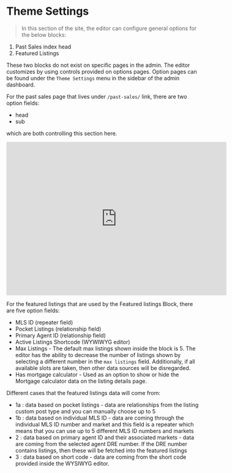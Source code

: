 # Theme Settings

> In this section of the site, the editor can configure general options for the below blocks:

1. Past Sales index head
2. Featured Listings

These two blocks do not exist on specific pages in the admin. The editor customizes by using controls provided on options pages. Option pages can be found under the `Theme Settings` menu in the sidebar of the admin dashboard.

For the past sales page that lives under `/past-sales/` link, there are two option fields:
 
* head 
* sub 

which are both controlling this section here.

<iframe src="https://share.getcloudapp.com/yAuLAgLd?embed=true" width="575" height="400" style="border:none" frameborder="0" allowtransparency="true" allowfullscreen="true">              </iframe>


For the featured listings that are used by the Featured listings Block, there are five option fields:

* MLS ID (repeater field)
* Pocket Listings (relationship field)
* Primary Agent ID (relationship field)
* Active Listings Shortcode (WYWIWYG editor)
* Max Listings - The default max listings shown inside the block is 5. The editor has the ability to decrease the number of listings shown by selecting a different number in the `max listings` field. Additionally, if all available slots are taken, then other data sources will be disregarded.
* Has mortgage calculator - Used as an option to show or hide the Mortgage calculator data on the listing details page.

Different cases that the featured listings data will come from:

* 1a : data based on pocket listings -  data are relationships from the listing custom post type and you can manually choose up to 5 
* 1b : data based on individual MLS ID - data are coming through the individual MLS ID number and market and this field is a repeater which means that you can use up to 5 different MLS ID numbers and markets
* 2 : data based on primary agent ID and their associated markets - data are coming from the selected agent DRE number. If the DRE number contains listings, then these will be fetched into the featured listings 
* 3 : data based on short code - data are coming from the short code provided inside the WYSIWYG editor.
 